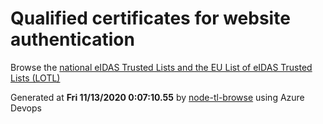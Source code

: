 # Qualified certificates for website authentication 
 Browse the [national eIDAS Trusted Lists and the EU List of eIDAS Trusted Lists (LOTL)](https://webgate.ec.europa.eu/tl-browser/#/) 
 
 
Generated at **Fri 11/13/2020  0:07:10.55** by [node-tl-browse](https://github.com/ymedlop/node-tl-browser) using Azure Devops 
